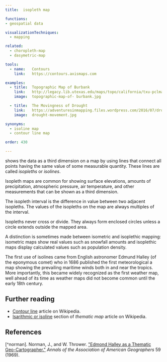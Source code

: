 ```yaml
---
title:  isopleth map

functions:
- geospatial data

visualizationTechniques:
  - mapping

related:
  - choropleth-map
  - dasymetric-map

tools:
  - name:   Contours
    link:   https://contours.axismaps.com

examples:
  - title:  Topographic Map of Burbank
    link:   http://legacy.lib.utexas.edu/maps/topo/california/txu-pclmaps-topo-ca-burbank-1924-cop.2.jpg
    image:  topographic-map-of- burbank.jpg

  - title:  The Movingness of Drought
    link:   https://adventuresinmapping.files.wordpress.com/2016/07/droughtmovement.jpg 
    image:  drought-movement.jpg

synonyms:
  - isoline map
  - contour line map

order: 430

---
```


shows the data as a third dimension on a map by using lines that connect all points having the same value of some measurable quantity. These lines are called *isopleths* or *isolines*.

<!--more-->

Isopleth maps are common for showing surface elevations, amounts of precipitation, atmospheric pressure, air temperature, and other measurements that can be shown as a third dimension. 
 
The isopleth interval is the difference in value between two adjacent isopleths. The values of the isopleths on the map are always multiples of the interval. 

Isopleths never cross or divide. They always form enclosed circles unless a circle extends outside the mapped area. 

A distinction is sometimes made between isometric and isoplethic mapping: isometric maps show real values such as snowfall amounts and isoplethic maps display calculated values such as population density.



The first use of isolines came from English astronomer Edmund Halley (of the eponymous comet) who in 1686 published the first meteorological a map showing the prevailing maritime winds both in and near the tropics. More importantly, this became widely recognized as the first weather map, well ahead of its time as weather maps did not become common until the early 18th century.


## Further reading
- [Contour line](https://en.wikipedia.org/wiki/Contour_line) article on Wikipedia.
- [Isarithmic or isoline](https://en.wikipedia.org/wiki/Thematic_map#Isarithmic_or_isoline) section of *thematic map* article on Wikipedia.

## References
[^norman]. Norman, J., and W. Thrower. ["Edmond Halley as a Thematic Geo-Cartographer."](https://www.jstor.org/stable/2561832?seq=1#page_scan_tab_contents) *Annals of the Association of American Geographers* 59 (1969).
